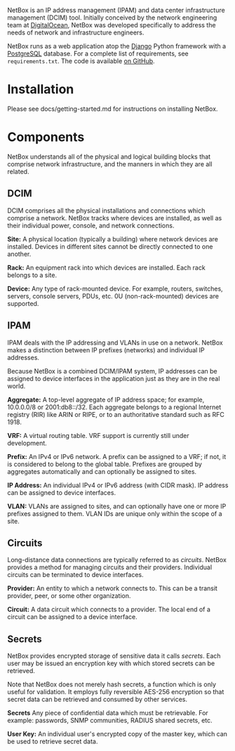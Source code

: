 NetBox is an IP address management (IPAM) and data center infrastructure management (DCIM) tool. Initially conceived by the network engineering team at [DigitalOcean](https://www.digitalocean.com/), NetBox was developed specifically to address the needs of network and infrastructure engineers.

NetBox runs as a web application atop the [Django](https://www.djangoproject.com/) Python framework with a [PostgreSQL](http://www.postgresql.org/) database. For a complete list of requirements, see `requirements.txt`. The code is available [on GitHub](https://github.com/digitalocean/netbox).

# Installation

Please see docs/getting-started.md for instructions on installing NetBox.

# Components

NetBox understands all of the physical and logical building blocks that comprise network infrastructure, and the manners in which they are all related.

## DCIM

DCIM comprises all the physical installations and connections which comprise a network. NetBox tracks where devices are installed, as well as their individual power, console, and network connections.

**Site:** A physical location (typically a building) where network devices are installed. Devices in different sites cannot be directly connected to one another.

**Rack:** An equipment rack into which devices are installed. Each rack belongs to a site.

**Device:** Any type of rack-mounted device. For example, routers, switches, servers, console servers, PDUs, etc. 0U (non-rack-mounted) devices are supported.

## IPAM

IPAM deals with the IP addressing and VLANs in use on a network. NetBox makes a distinction between IP prefixes (networks) and individual IP addresses.

Because NetBox is a combined DCIM/IPAM system, IP addresses can be assigned to device interfaces in the application just as they are in the real world.

**Aggregate:** A top-level aggregate of IP address space; for example, 10.0.0.0/8 or 2001:db8::/32. Each aggregate belongs to a regional Internet registry (RIR) like ARIN or RIPE, or to an authoritative standard such as RFC 1918.

**VRF:** A virtual routing table. VRF support is currently still under development.

**Prefix:** An IPv4 or IPv6 network. A prefix can be assigned to a VRF; if not, it is considered to belong to the global table. Prefixes are grouped by aggregates automatically and can optionally be assigned to sites.

**IP Address:** An individual IPv4 or IPv6 address (with CIDR mask). IP address can be assigned to device interfaces.

**VLAN:** VLANs are assigned to sites, and can optionally have one or more IP prefixes assigned to them. VLAN IDs are unique only within the scope of a site.

## Circuits

Long-distance data connections are typically referred to as _circuits_. NetBox provides a method for managing circuits and their providers. Individual circuits can be terminated to device interfaces.

**Provider:** An entity to which a network connects to. This can be a transit provider, peer, or some other organization.

**Circuit:** A data circuit which connects to a provider. The local end of a circuit can be assigned to a device interface.

## Secrets

NetBox provides encrypted storage of sensitive data it calls _secrets_. Each user may be issued an encryption key with which stored secrets can be retrieved.

Note that NetBox does not merely hash secrets, a function which is only useful for validation. It employs fully reversible AES-256 encryption so that secret data can be retrieved and consumed by other services.

**Secrets** Any piece of confidential data which must be retrievable. For example: passwords, SNMP communities, RADIUS shared secrets, etc.

**User Key:** An individual user's encrypted copy of the master key, which can be used to retrieve secret data.
